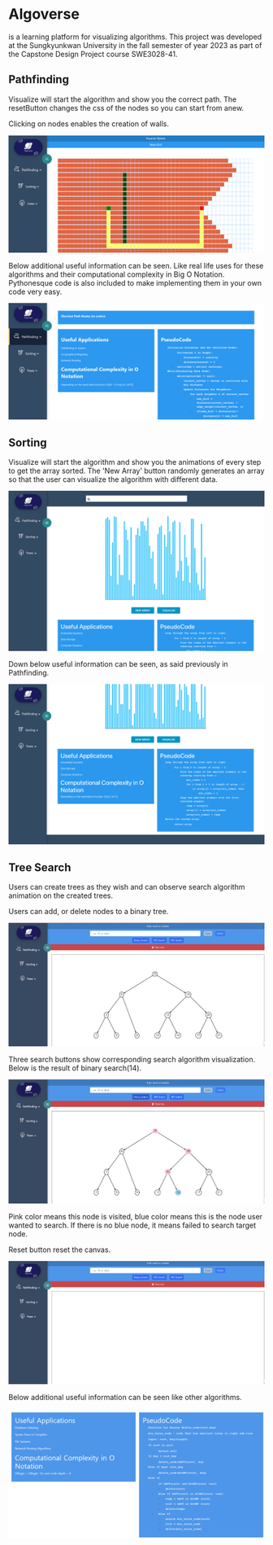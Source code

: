 # Algoverse

is a learning platform for visualizing algorithms. This project was developed at the Sungkyunkwan University in the fall semester of year 2023 as part of the Capstone Design Project course SWE3028-41.

## Pathfinding

Visualize will start the algorithm and show you the correct path. The resetButton changes the css of the nodes so you can start from anew.

Clicking on nodes enables the creation of walls.

![test](./Frontend//images/AlgoverseMD.png)

Below additional useful information can be seen. Like real life uses for these algorithms and their computational complexity in Big O Notation. Pythonesque code is also included to make implementing them in your own code very easy.

![test](./Frontend//images/AlgoverseUseful.png)

## Sorting
Visualize will start the algorithm and show you the animations of every step to get the array sorted. The 'New Array' button randomly generates an array so that the user can visualize the algorithm with different data.

![test](./Frontend/images/visualization-sorting-readme.png)

Down below useful information can be seen, as said previously in Pathfinding.

![test](./Frontend/images/info-sorting-readme.png)

## Tree Search

Users can create trees as they wish and can observe search algorithm animation on the created trees.

Users can add, or delete nodes to a binary tree. 

![test](./Frontend//images/Tree_1.png)

Three search buttons show corresponding search algorithm visualization. Below is the result of binary search(14).

![test](./Frontend//images/Tree_2.png)

Pink color means this node is visited, blue color means this is the node user wanted to search.
If there is no blue node, it means failed to search target node.

Reset button reset the canvas.

![test](./Frontend//images/Tree_4.png)

Below additional useful information can be seen like other algorithms.

![test](./Frontend//images/Tree_3.png)
